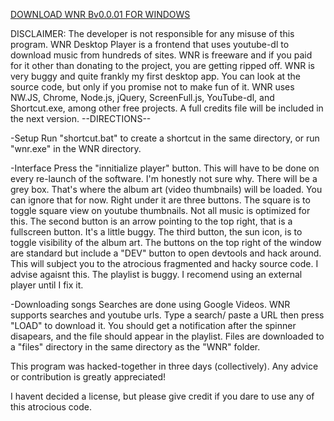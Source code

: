 [DOWNLOAD WNR Bv0.0.01 FOR WINDOWS](https://github.com/orangesheep/wnr-desktop/archive/master.zip)


DISCLAIMER: The developer is not responsible for any misuse of this program.
WNR Desktop Player is a frontend that uses youtube-dl to download music from hundreds of sites.
WNR is freeware and if you paid for it other than donating to the project, you are getting ripped off.
WNR is very buggy and quite frankly my first desktop app. You can look at the source code, but only if you promise not to make fun of it.
WNR uses NW.JS, Chrome, Node.js, jQuery, ScreenFull.js, YouTube-dl, and Shortcut.exe, among other free projects. 
A full credits file will be included in the next version. 
--DIRECTIONS--

-Setup
Run "shortcut.bat" to create a shortcut in the same directory, or run "wnr.exe" in the WNR directory.

-Interface
Press the "innitialize player" button. This will have to be done on every re-launch of the software. I'm honestly not sure why.
There will be a grey box. That's where the album art (video thumbnails) will be loaded.
You can ignore that for now. Right under it are three buttons. The square is to toggle square view on youtube thumbnails. Not all music is optimized for this.
The second button is an arrow pointing to the top right, that is a fullscreen button. It's a little buggy.
The third button, the sun icon, is to toggle visibility of the album art.
The buttons on the top right of the window are standard but include a "DEV" button to open devtools and hack around.
This will subject you to the atrocious fragmented and hacky source code. I advise agaisnt this. 
The playlist is buggy. I recomend using an external player until I fix it.

-Downloading songs
Searches are done using Google Videos. WNR supports searches and youtube urls.
Type a search/ paste a URL then press "LOAD" to download it.
You should get a notification after the spinner disapears, and the file should appear in the playlist. 
Files are downloaded to a "files" directory in the same directory as the "WNR" folder.





This program was hacked-together in three days (collectively). Any advice or contribution is greatly appreciated!

I havent decided a license, but please give credit if you dare to use any of this atrocious code.
